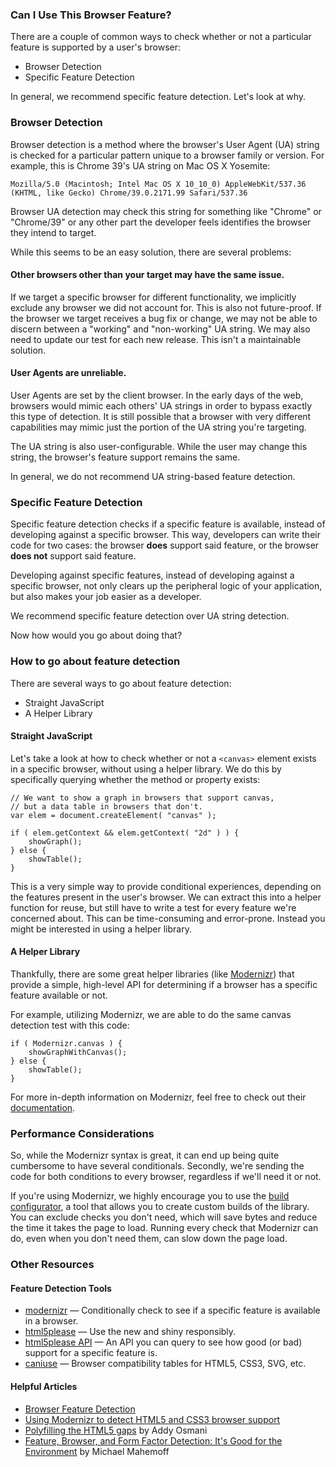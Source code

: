 <script>{
	"title": "Feature & Browser Detection",
	"level": "beginner"
}</script>

### Can I Use This Browser Feature?

There are a couple of common ways to check whether or not a particular feature is supported by a user's browser:

* Browser Detection
* Specific Feature Detection

In general, we recommend specific feature detection. Let's look at why.

### Browser Detection

Browser detection is a method where the browser's User Agent (UA) string is checked for a particular pattern unique to a browser family or version. For example, this is Chrome 39's UA string on Mac OS X Yosemite:

```
Mozilla/5.0 (Macintosh; Intel Mac OS X 10_10_0) AppleWebKit/537.36 (KHTML, like Gecko) Chrome/39.0.2171.99 Safari/537.36
```

Browser UA detection may check this string for something like "Chrome" or "Chrome/39" or any other part the developer feels identifies the browser they intend to target.

While this seems to be an easy solution, there are several problems:

#### Other browsers other than your target may have the same issue.

If we target a specific browser for different functionality, we implicitly exclude any browser we did not account for. This is also not future-proof. If the browser we target receives a bug fix or change, we may not be able to discern between a "working" and "non-working" UA string. We may also need to update our test for each new release. This isn't a maintainable solution.

#### User Agents are unreliable.

User Agents are set by the client browser. In the early days of the web, browsers would mimic each others' UA strings in order to bypass exactly this type of detection. It is still possible that a browser with very different capabilities may mimic just the portion of the UA string you're targeting.

The UA string is also user-configurable. While the user may change this string, the browser's feature support remains the same.

In general, we do not recommend UA string-based feature detection.

### Specific Feature Detection

Specific feature detection checks if a specific feature is available, instead of developing against a specific browser. This way, developers can write their code for two cases: the browser **does** support said feature, or the browser **does not** support said feature.

Developing against specific features, instead of developing against a specific browser, not only clears up the peripheral logic of your application, but also makes your job easier as a developer.

We recommend specific feature detection over UA string detection.

Now how would you go about doing that?

### How to go about feature detection

There are several ways to go about feature detection:

* Straight JavaScript
* A Helper Library

#### Straight JavaScript

Let's take a look at how to check whether or not a `<canvas>` element exists in a specific browser, without using a helper library. We do this by specifically querying whether the method or property exists:

```
// We want to show a graph in browsers that support canvas,
// but a data table in browsers that don't.
var elem = document.createElement( "canvas" );

if ( elem.getContext && elem.getContext( "2d" ) ) {
	showGraph();
} else {
	showTable();
}
```

This is a very simple way to provide conditional experiences, depending on the features present in the user's browser. We can extract this into a helper function for reuse, but still have to write a test for every feature we're concerned about. This can be time-consuming and error-prone. Instead you might be interested in using a helper library.

#### A Helper Library

Thankfully, there are some great helper libraries (like [Modernizr](http://modernizr.com/)) that provide a simple, high-level API for determining if a browser has a specific feature available or not.

For example, utilizing Modernizr, we are able to do the same canvas detection test with this code:

```
if ( Modernizr.canvas ) {
	showGraphWithCanvas();
} else {
	showTable();
}
```

For more in-depth information on Modernizr, feel free to check out their [documentation](http://modernizr.com/docs/).

### Performance Considerations

So, while the Modernizr syntax is great, it can end up being quite cumbersome to have several conditionals. Secondly, we're sending the code for both conditions to every browser, regardless if we'll need it or not.

If you're using Modernizr, we highly encourage you to use the [build configurator](http://modernizr.com/download/), a tool that allows you to create custom builds of the library. You can exclude checks you don't need, which will save bytes and reduce the time it takes the page to load. Running every check that Modernizr can do, even when you don't need them, can slow down the page load.

### Other Resources

#### Feature Detection Tools

* [modernizr](http://modernizr.com/) — Conditionally check to see if a specific feature is available in a browser.
* [html5please](http://html5please.com/) — Use the new and shiny responsibly.
* [html5please API](http://api.html5please.com/) — An API you can query to see how good (or bad) support for a specific feature is.
* [caniuse](http://caniuse.com/) — Browser compatibility tables for HTML5, CSS3, SVG, etc.

#### Helpful Articles

* [Browser Feature Detection](https://developer.mozilla.org/en-US/docs/Browser_Feature_Detection)
* [Using Modernizr to detect HTML5 and CSS3 browser support](http://www.adobe.com/devnet/dreamweaver/articles/using-modernizr.html)
* [Polyfilling the HTML5 gaps](http://addyosmani.com/polyfillthehtml5gaps/slides/#1) by Addy Osmani
* [Feature, Browser, and Form Factor Detection: It's Good for the Environment](http://www.html5rocks.com/en/tutorials/detection/index.html) by Michael Mahemoff
